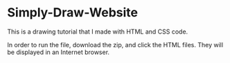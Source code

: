 # Simply-Draw-Website
This is a drawing tutorial that I made with HTML and CSS code. 

In order to run the file, download the zip, and click the HTML files. They will be displayed in an Internet browser. 
